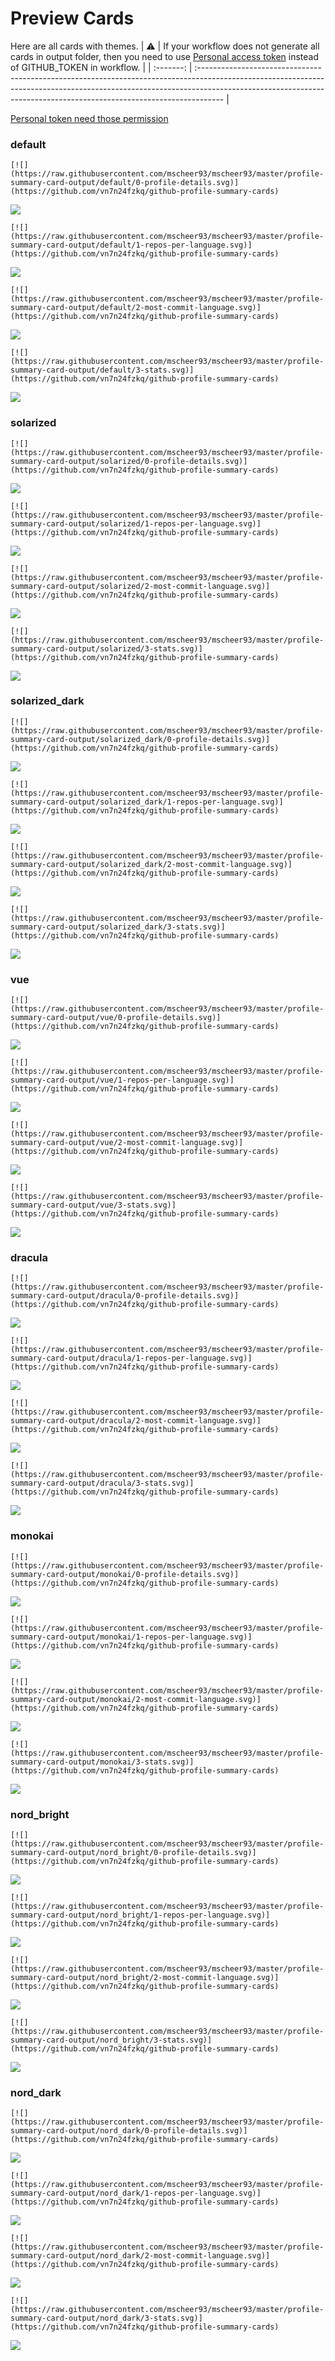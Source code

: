 
# Preview Cards

Here are all cards with themes.
| :warning: | If your workflow does not generate all cards in output folder, then you need to use [Personal access token](https://docs.github.com/en/actions/configuring-and-managing-workflows/creating-and-storing-encrypted-secrets) instead of GITHUB_TOKEN in workflow. |
| :-------: | :------------------------------------------------------------------------------------------------------------------------------------------------------------------------------------------------------------------------------------------------ |

[Personal token need those permission](https://github.com/vn7n24fzkq/github-profile-summary-cards/wiki/Personal-access-token-permissions)


### default


```
[![](https://raw.githubusercontent.com/mscheer93/mscheer93/master/profile-summary-card-output/default/0-profile-details.svg)](https://github.com/vn7n24fzkq/github-profile-summary-cards)
```
![](https://raw.githubusercontent.com/mscheer93/mscheer93/master/profile-summary-card-output/default/0-profile-details.svg)


```
[![](https://raw.githubusercontent.com/mscheer93/mscheer93/master/profile-summary-card-output/default/1-repos-per-language.svg)](https://github.com/vn7n24fzkq/github-profile-summary-cards)
```
![](https://raw.githubusercontent.com/mscheer93/mscheer93/master/profile-summary-card-output/default/1-repos-per-language.svg)


```
[![](https://raw.githubusercontent.com/mscheer93/mscheer93/master/profile-summary-card-output/default/2-most-commit-language.svg)](https://github.com/vn7n24fzkq/github-profile-summary-cards)
```
![](https://raw.githubusercontent.com/mscheer93/mscheer93/master/profile-summary-card-output/default/2-most-commit-language.svg)


```
[![](https://raw.githubusercontent.com/mscheer93/mscheer93/master/profile-summary-card-output/default/3-stats.svg)](https://github.com/vn7n24fzkq/github-profile-summary-cards)
```
![](https://raw.githubusercontent.com/mscheer93/mscheer93/master/profile-summary-card-output/default/3-stats.svg)


### solarized


```
[![](https://raw.githubusercontent.com/mscheer93/mscheer93/master/profile-summary-card-output/solarized/0-profile-details.svg)](https://github.com/vn7n24fzkq/github-profile-summary-cards)
```
![](https://raw.githubusercontent.com/mscheer93/mscheer93/master/profile-summary-card-output/solarized/0-profile-details.svg)


```
[![](https://raw.githubusercontent.com/mscheer93/mscheer93/master/profile-summary-card-output/solarized/1-repos-per-language.svg)](https://github.com/vn7n24fzkq/github-profile-summary-cards)
```
![](https://raw.githubusercontent.com/mscheer93/mscheer93/master/profile-summary-card-output/solarized/1-repos-per-language.svg)


```
[![](https://raw.githubusercontent.com/mscheer93/mscheer93/master/profile-summary-card-output/solarized/2-most-commit-language.svg)](https://github.com/vn7n24fzkq/github-profile-summary-cards)
```
![](https://raw.githubusercontent.com/mscheer93/mscheer93/master/profile-summary-card-output/solarized/2-most-commit-language.svg)


```
[![](https://raw.githubusercontent.com/mscheer93/mscheer93/master/profile-summary-card-output/solarized/3-stats.svg)](https://github.com/vn7n24fzkq/github-profile-summary-cards)
```
![](https://raw.githubusercontent.com/mscheer93/mscheer93/master/profile-summary-card-output/solarized/3-stats.svg)


### solarized_dark


```
[![](https://raw.githubusercontent.com/mscheer93/mscheer93/master/profile-summary-card-output/solarized_dark/0-profile-details.svg)](https://github.com/vn7n24fzkq/github-profile-summary-cards)
```
![](https://raw.githubusercontent.com/mscheer93/mscheer93/master/profile-summary-card-output/solarized_dark/0-profile-details.svg)


```
[![](https://raw.githubusercontent.com/mscheer93/mscheer93/master/profile-summary-card-output/solarized_dark/1-repos-per-language.svg)](https://github.com/vn7n24fzkq/github-profile-summary-cards)
```
![](https://raw.githubusercontent.com/mscheer93/mscheer93/master/profile-summary-card-output/solarized_dark/1-repos-per-language.svg)


```
[![](https://raw.githubusercontent.com/mscheer93/mscheer93/master/profile-summary-card-output/solarized_dark/2-most-commit-language.svg)](https://github.com/vn7n24fzkq/github-profile-summary-cards)
```
![](https://raw.githubusercontent.com/mscheer93/mscheer93/master/profile-summary-card-output/solarized_dark/2-most-commit-language.svg)


```
[![](https://raw.githubusercontent.com/mscheer93/mscheer93/master/profile-summary-card-output/solarized_dark/3-stats.svg)](https://github.com/vn7n24fzkq/github-profile-summary-cards)
```
![](https://raw.githubusercontent.com/mscheer93/mscheer93/master/profile-summary-card-output/solarized_dark/3-stats.svg)


### vue


```
[![](https://raw.githubusercontent.com/mscheer93/mscheer93/master/profile-summary-card-output/vue/0-profile-details.svg)](https://github.com/vn7n24fzkq/github-profile-summary-cards)
```
![](https://raw.githubusercontent.com/mscheer93/mscheer93/master/profile-summary-card-output/vue/0-profile-details.svg)


```
[![](https://raw.githubusercontent.com/mscheer93/mscheer93/master/profile-summary-card-output/vue/1-repos-per-language.svg)](https://github.com/vn7n24fzkq/github-profile-summary-cards)
```
![](https://raw.githubusercontent.com/mscheer93/mscheer93/master/profile-summary-card-output/vue/1-repos-per-language.svg)


```
[![](https://raw.githubusercontent.com/mscheer93/mscheer93/master/profile-summary-card-output/vue/2-most-commit-language.svg)](https://github.com/vn7n24fzkq/github-profile-summary-cards)
```
![](https://raw.githubusercontent.com/mscheer93/mscheer93/master/profile-summary-card-output/vue/2-most-commit-language.svg)


```
[![](https://raw.githubusercontent.com/mscheer93/mscheer93/master/profile-summary-card-output/vue/3-stats.svg)](https://github.com/vn7n24fzkq/github-profile-summary-cards)
```
![](https://raw.githubusercontent.com/mscheer93/mscheer93/master/profile-summary-card-output/vue/3-stats.svg)


### dracula


```
[![](https://raw.githubusercontent.com/mscheer93/mscheer93/master/profile-summary-card-output/dracula/0-profile-details.svg)](https://github.com/vn7n24fzkq/github-profile-summary-cards)
```
![](https://raw.githubusercontent.com/mscheer93/mscheer93/master/profile-summary-card-output/dracula/0-profile-details.svg)


```
[![](https://raw.githubusercontent.com/mscheer93/mscheer93/master/profile-summary-card-output/dracula/1-repos-per-language.svg)](https://github.com/vn7n24fzkq/github-profile-summary-cards)
```
![](https://raw.githubusercontent.com/mscheer93/mscheer93/master/profile-summary-card-output/dracula/1-repos-per-language.svg)


```
[![](https://raw.githubusercontent.com/mscheer93/mscheer93/master/profile-summary-card-output/dracula/2-most-commit-language.svg)](https://github.com/vn7n24fzkq/github-profile-summary-cards)
```
![](https://raw.githubusercontent.com/mscheer93/mscheer93/master/profile-summary-card-output/dracula/2-most-commit-language.svg)


```
[![](https://raw.githubusercontent.com/mscheer93/mscheer93/master/profile-summary-card-output/dracula/3-stats.svg)](https://github.com/vn7n24fzkq/github-profile-summary-cards)
```
![](https://raw.githubusercontent.com/mscheer93/mscheer93/master/profile-summary-card-output/dracula/3-stats.svg)


### monokai


```
[![](https://raw.githubusercontent.com/mscheer93/mscheer93/master/profile-summary-card-output/monokai/0-profile-details.svg)](https://github.com/vn7n24fzkq/github-profile-summary-cards)
```
![](https://raw.githubusercontent.com/mscheer93/mscheer93/master/profile-summary-card-output/monokai/0-profile-details.svg)


```
[![](https://raw.githubusercontent.com/mscheer93/mscheer93/master/profile-summary-card-output/monokai/1-repos-per-language.svg)](https://github.com/vn7n24fzkq/github-profile-summary-cards)
```
![](https://raw.githubusercontent.com/mscheer93/mscheer93/master/profile-summary-card-output/monokai/1-repos-per-language.svg)


```
[![](https://raw.githubusercontent.com/mscheer93/mscheer93/master/profile-summary-card-output/monokai/2-most-commit-language.svg)](https://github.com/vn7n24fzkq/github-profile-summary-cards)
```
![](https://raw.githubusercontent.com/mscheer93/mscheer93/master/profile-summary-card-output/monokai/2-most-commit-language.svg)


```
[![](https://raw.githubusercontent.com/mscheer93/mscheer93/master/profile-summary-card-output/monokai/3-stats.svg)](https://github.com/vn7n24fzkq/github-profile-summary-cards)
```
![](https://raw.githubusercontent.com/mscheer93/mscheer93/master/profile-summary-card-output/monokai/3-stats.svg)


### nord_bright


```
[![](https://raw.githubusercontent.com/mscheer93/mscheer93/master/profile-summary-card-output/nord_bright/0-profile-details.svg)](https://github.com/vn7n24fzkq/github-profile-summary-cards)
```
![](https://raw.githubusercontent.com/mscheer93/mscheer93/master/profile-summary-card-output/nord_bright/0-profile-details.svg)


```
[![](https://raw.githubusercontent.com/mscheer93/mscheer93/master/profile-summary-card-output/nord_bright/1-repos-per-language.svg)](https://github.com/vn7n24fzkq/github-profile-summary-cards)
```
![](https://raw.githubusercontent.com/mscheer93/mscheer93/master/profile-summary-card-output/nord_bright/1-repos-per-language.svg)


```
[![](https://raw.githubusercontent.com/mscheer93/mscheer93/master/profile-summary-card-output/nord_bright/2-most-commit-language.svg)](https://github.com/vn7n24fzkq/github-profile-summary-cards)
```
![](https://raw.githubusercontent.com/mscheer93/mscheer93/master/profile-summary-card-output/nord_bright/2-most-commit-language.svg)


```
[![](https://raw.githubusercontent.com/mscheer93/mscheer93/master/profile-summary-card-output/nord_bright/3-stats.svg)](https://github.com/vn7n24fzkq/github-profile-summary-cards)
```
![](https://raw.githubusercontent.com/mscheer93/mscheer93/master/profile-summary-card-output/nord_bright/3-stats.svg)


### nord_dark


```
[![](https://raw.githubusercontent.com/mscheer93/mscheer93/master/profile-summary-card-output/nord_dark/0-profile-details.svg)](https://github.com/vn7n24fzkq/github-profile-summary-cards)
```
![](https://raw.githubusercontent.com/mscheer93/mscheer93/master/profile-summary-card-output/nord_dark/0-profile-details.svg)


```
[![](https://raw.githubusercontent.com/mscheer93/mscheer93/master/profile-summary-card-output/nord_dark/1-repos-per-language.svg)](https://github.com/vn7n24fzkq/github-profile-summary-cards)
```
![](https://raw.githubusercontent.com/mscheer93/mscheer93/master/profile-summary-card-output/nord_dark/1-repos-per-language.svg)


```
[![](https://raw.githubusercontent.com/mscheer93/mscheer93/master/profile-summary-card-output/nord_dark/2-most-commit-language.svg)](https://github.com/vn7n24fzkq/github-profile-summary-cards)
```
![](https://raw.githubusercontent.com/mscheer93/mscheer93/master/profile-summary-card-output/nord_dark/2-most-commit-language.svg)


```
[![](https://raw.githubusercontent.com/mscheer93/mscheer93/master/profile-summary-card-output/nord_dark/3-stats.svg)](https://github.com/vn7n24fzkq/github-profile-summary-cards)
```
![](https://raw.githubusercontent.com/mscheer93/mscheer93/master/profile-summary-card-output/nord_dark/3-stats.svg)

